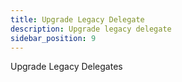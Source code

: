```yaml
---
title: Upgrade Legacy Delegate
description: Upgrade legacy delegate
sidebar_position: 9
---
```


Upgrade Legacy Delegates
